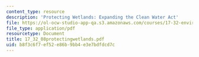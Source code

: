 ```yaml
---
content_type: resource
description: 'Protecting Wetlands: Expanding the Clean Water Act'
file: https://ol-ocw-studio-app-qa.s3.amazonaws.com/courses/17-32-environmental-politics-and-policy-spring-2003/b8f3c6f7ef52e86b9bb4e3e7bdfdcd7c_17_32_08protectingwetlands.pdf
file_type: application/pdf
resourcetype: Document
title: 17_32_08protectingwetlands.pdf
uid: b8f3c6f7-ef52-e86b-9bb4-e3e7bdfdcd7c
---
```

